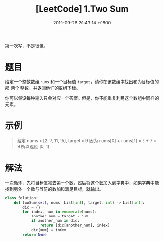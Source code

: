 ﻿---
layout: post
title: " [LeetCode] 1.Two Sum"
date: 2019-09-26 20:43:14 +0800
categories: Algorithm
tags: 
    - python
    - OJ
    - Algorithm
    - Job
image: "https://i.loli.net/2019/10/04/k2vUJrIhnQtEOfg.jpg"
---



第一次写，不是很懂。
<!-- more -->

# 题目

给定一个整数数组 `nums` 和一个目标值 `target`，请你在该数组中找出和为目标值的那 两个 整数，并返回他们的数组下标。

你可以假设每种输入只会对应一个答案。但是，你不能重复利用这个数组中同样的元素。


# 示例
> 给定 nums = [2, 7, 11, 15], target = 9
因为 nums[0] + nums[1] = 2 + 7 = 9
所以返回 [0, 1]

# 解法
一次循环，先将目标值减去第一个数，然后将这个数加入到字典中，如果字典中能找到另外一个数与当前的数加和满足目标，就输出。
``` python
class Solution:
    def twoSum(self, nums: List[int], target: int) -> List[int]:
        dic = {}
        for index, num in enumerate(nums):
            another_num = target - num
            if another_num in dic:
                return [dic[another_num], index]
            dic[num] = index
        return None
```
